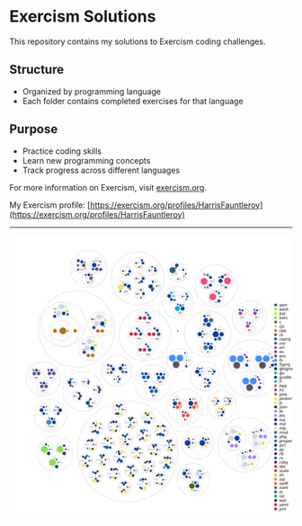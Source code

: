 # Exercism Solutions

This repository contains my solutions to Exercism coding challenges.

## Structure

- Organized by programming language
- Each folder contains completed exercises for that language

## Purpose

- Practice coding skills
- Learn new programming concepts
- Track progress across different languages

For more information on Exercism, visit [exercism.org](https://exercism.org/).

My Exercism profile: [https://exercism.org/profiles/HarrisFauntleroy](https://exercism.org/profiles/HarrisFauntleroy)

---

![Visualization of this repo](./diagram.svg)
